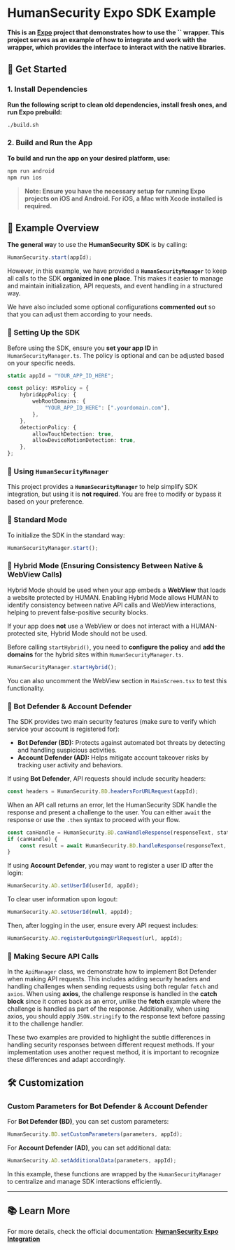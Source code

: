 # **HumanSecurity Expo SDK Example**

**This is an ************[Expo](https://expo.dev)************ project that demonstrates how to use the **********\`\`********** wrapper. This project serves as an example of how to integrate and work with the wrapper, which provides the interface to interact with the native libraries.**

## **🚀 Get Started**

### **1. Install Dependencies**

**Run the following script to clean old dependencies, install fresh ones, and run Expo prebuild:**

```bash
./build.sh
```

### **2. Build and Run the App**

**To build and run the app on your desired platform, use:**

```bash
npm run android
npm run ios
```

> **Note: Ensure you have the necessary setup for running Expo projects on iOS and Android. For iOS, a Mac with Xcode installed is required.**

## **📌 Example Overview**

**The general wa**y to use the **HumanSecurity SDK** is by calling:

```ts
HumanSecurity.start(appId);
```

However, in this example, we have provided a **`HumanSecurityManager`** to keep all calls to the SDK **organized in one place**. This makes it easier to manage and maintain initialization, API requests, and event handling in a structured way.

We have also included some optional configurations **commented out** so that you can adjust them according to your needs.

### 🔹 Setting Up the SDK

Before using the SDK, ensure you **set your app ID** in `HumanSecurityManager.ts`. The policy is optional and can be adjusted based on your specific needs.

```ts
static appId = "YOUR_APP_ID_HERE";

const policy: HSPolicy = {
    hybridAppPolicy: {
        webRootDomains: {
            "YOUR_APP_ID_HERE": [".yourdomain.com"],
        },
    },
    detectionPolicy: {
        allowTouchDetection: true,
        allowDeviceMotionDetection: true,
    },
};
```

### 🔹 Using `HumanSecurityManager`

This project provides a **`HumanSecurityManager`** to help simplify SDK integration, but using it is **not required**. You are free to modify or bypass it based on your preference.

### 🔹 Standard Mode

To initialize the SDK in the standard way:

```ts
HumanSecurityManager.start();
```

### 🔹 Hybrid Mode (Ensuring Consistency Between Native & WebView Calls)

Hybrid Mode should be used when your app embeds a **WebView** that loads a website protected by HUMAN. Enabling Hybrid Mode allows HUMAN to identify consistency between native API calls and WebView interactions, helping to prevent false-positive security blocks.

If your app does **not** use a WebView or does not interact with a HUMAN-protected site, Hybrid Mode should not be used.

Before calling `startHybrid()`, you need to **configure the policy** and **add the domains** for the hybrid sites within `HumanSecurityManager.ts`.

```ts
HumanSecurityManager.startHybrid();
```

You can also uncomment the WebView section in `MainScreen.tsx` to test this functionality.

### 🔹 Bot Defender & Account Defender

The SDK provides two main security features (make sure to verify which service your account is registered for):

- **Bot Defender (BD):** Protects against automated bot threats by detecting and handling suspicious activities.
- **Account Defender (AD):** Helps mitigate account takeover risks by tracking user activity and behaviors.

If using **Bot Defender**, API requests should include security headers:

```ts
const headers = HumanSecurity.BD.headersForURLRequest(appId);
```

When an API call returns an error, let the HumanSecurity SDK handle the response and present a challenge to the user. You can either `await` the response or use the `.then` syntax to proceed with your flow.

```ts
const canHandle = HumanSecurity.BD.canHandleResponse(responseText, statusCode, url);
if (canHandle) {
    const result = await HumanSecurity.BD.handleResponse(responseText, statusCode, url);
}
```

If using **Account Defender**, you may want to register a user ID after the login:

```ts
HumanSecurity.AD.setUserId(userId, appId);
```

To clear user information upon logout:

```ts
HumanSecurity.AD.setUserId(null, appId);
```

Then, after logging in the user, ensure every API request includes:

```ts
HumanSecurity.AD.registerOutgoingUrlRequest(url, appId);
```

### 🔹 Making Secure API Calls

In the `ApiManager` class, we demonstrate how to implement Bot Defender when making API requests. This includes adding security headers and handling challenges when sending requests using both regular `fetch` and `axios`. When using **axios**, the challenge response is handled in the **catch block** since it comes back as an error, unlike the **fetch** example where the challenge is handled as part of the response. Additionally, when using axios, you should apply `JSON.stringify` to the response text before passing it to the challenge handler.

These two examples are provided to highlight the subtle differences in handling security responses between different request methods. If your implementation uses another request method, it is important to recognize these differences and adapt accordingly.

## 🛠 Customization

### Custom Parameters for Bot Defender & Account Defender

For **Bot Defender (BD)**, you can set custom parameters:

```ts
HumanSecurity.BD.setCustomParameters(parameters, appId);
```

For **Account Defender (AD)**, you can set additional data:

```ts
HumanSecurity.AD.setAdditionalData(parameters, appId);
```

In this example, these functions are wrapped by the `HumanSecurityManager` to centralize and manage SDK interactions efficiently.

---

## 📚 Learn More

For more details, check the official documentation: **[HumanSecurity Expo Integration](https://docs.humansecurity.com/applications-and-accounts/docs/expo-integration)**





